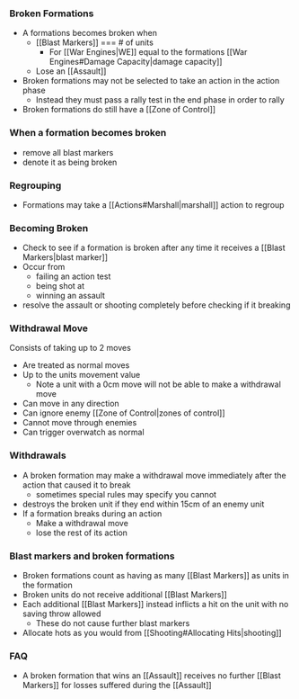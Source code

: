 ### Broken Formations
- A formations becomes broken when
	- [[Blast Markers]] === # of units
		- For [[War Engines|WE]] equal to the formations [[War Engines#Damage Capacity|damage capacity]]
	- Lose an [[Assault]]
- Broken formations may not be selected to take an action in the action phase
	- Instead  they must pass a rally test in the end phase in order to rally
- Broken formations do still have a [[Zone of Control]]

### When a formation becomes broken
- remove all blast markers
- denote it as being broken

### Regrouping
- Formations may take a [[Actions#Marshall|marshall]] action to regroup 

### Becoming Broken
- Check to see if a formation is broken after any time it receives a [[Blast Markers|blast marker]]
- Occur from
	- failing an action test
	- being shot at
	- winning an assault
- resolve the assault or shooting completely before checking if it breaking

### Withdrawal Move
Consists of taking up to 2 moves
- Are treated as normal moves
- Up to the units movement value
	- Note a unit with a 0cm move will not be able to make a withdrawal move
- Can move in any direction
- Can ignore enemy [[Zone of Control|zones of control]]
- Cannot move through enemies
- Can trigger overwatch as normal

### Withdrawals
- A broken formation may make a withdrawal move immediately after the action that caused it to break
	- sometimes special rules may specify you cannot
- destroys the broken unit if they end within 15cm of an enemy unit
- If a formation breaks during an action
	- Make a withdrawal move
	- lose the rest of its action

### Blast markers and broken formations
- Broken formations count as having as many [[Blast Markers]] as units in the formation
- Broken units do not receive additional [[Blast Markers]] 
- Each additional [[Blast Markers]] instead inflicts a hit on the unit with no saving throw allowed
	- These do not cause further blast markers
- Allocate hots as you would from [[Shooting#Allocating Hits|shooting]]

### FAQ
- A broken formation that wins an [[Assault]] receives no further [[Blast Markers]] for losses suffered during the [[Assault]]
